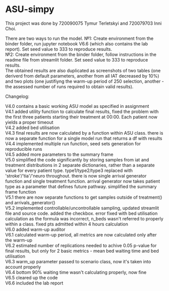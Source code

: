 # ASU-simpy

This project was done by 720090075 Tymur Terletskyi and 720079703 Inni Choi.

There are two ways to run the model.
№1: Create environment from the binder folder, run jupyter notebook V6.6 (which also contains the lab report). Set seed value to 333 to reproduce results.        
№2: Create environment from the binder folder, follow instructions in the readme file from streamlit folder. Set seed value to 333 to reproduce results.          
The obtained results are also duplicated as screenshots of two tables (one deriverd from default parameters, another from all IAT decreased by 10%) and two plots (one justifiyng the warm-up period of 250 selection, another - the assessed number of runs required to obtain valid results).          

Changelog:         
      
V4.0 contains a basic working ASU model as specified in assignment      
V4.1 added utility function to calculate final results, fixed the problem with the first three patients starting their treatment at 00:00. Each patient now yields a proper timeout       
V4.2 added bed utilisation         
V4.3 final results are now calculated by a function within ASU class. there is now a separate function for a single model run that returns a df with results       
V4.4 implemented multiple run function, seed sets generation for reproducible runs    
V4.5 added more parameters to the summary frame     
V5.0 simplified the code significantly by storing samples from iat and treatment distributions in 2 separate dictionaries, rather than a separate value for every patient type. type1/type2/type3 replaced with 'stroke'/'tia'/'neuro throughout. there is now single arrival generator function and single treatment function. arrival generator now takes patient type as a parameter that defines future pathway. simplified the summary frame function              
V5.1 there are now separate functions to get samples outside of treatment() and arrivals_generator()                   
V5.2 implemented controllable/uncontrollable sampling, updated streamlit file and source code. added the checkbox. error fixed with bed utilisation calculation as the formula was incorrect, n_beds wasn't referred to properly within a class. fixed pts admitted within 4 hours calculation       
V6.0 added warm-up auditor       
V6.1 calculated warm-up period, all metrics are now calculated only after the warm-up          
V6.2 estimated number of replications needed to achive 0.05 p-value for final results, but only for 2 basic metrics - mean bed waiting time and bed utilisation      
V6.3 warm_up parameter passed to scenario class, now it's taken into account properly             
V6.4 bottom 90% waiting time wasn't calculating properly, now fine       
V6.5 cleared up the code          
V6.6 included the lab report          
